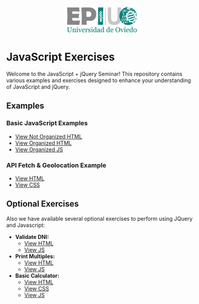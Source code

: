 <p align="center">
  <img src="https://github.com/TEWgijon/README-examples/blob/main/img/logo-epigijon.png" alt="EPI Gijón logo" width="200"/>
</p>

# JavaScript Exercises

Welcome to the JavaScript + jQuery Seminar! This repository contains various examples and exercises designed to enhance your understanding of JavaScript and jQuery.

## Examples

### Basic JavaScript Examples
- [View Not Organized HTML](/00_principal.html)  
- [View  Organized HTML](/00_principal_reorganizado.html)  
- [View Organized JS](/00_principal_reorganizado.js)  

### API Fetch & Geolocation Example

- [View HTML](/04_gasolineras.html)  
- [View CSS](/04_gasolineras.css)  

## Optional Exercises 
Also we have available several optional exercises to perform using JQuery and Javascript:
- **Validate DNI:**  
  - [View HTML](/01_validacionDni.html)  
  - [View JS](/01_validacionDni.js)  
- **Print Multiples:**  
  - [View HTML](/02_imprimirMultiplos.html)  
  - [View JS](/02_imprimirMultiplos.js)  
- **Basic Calculator:**  
  - [View HTML](/03_calculadoraBasica.html)  
  - [View CSS](/03_calculadoraBasica.css)  
  - [View JS](/03_calculadoraBasica.js)  